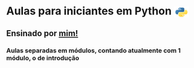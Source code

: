 

<body>

 <h1>Aulas para iniciantes em Python 
 <img align="center" alt="Marco-CSS" height="30" width="40" src="https://raw.githubusercontent.com/devicons/devicon/master/icons/python/python-original.svg">
 </h1>
 <h2>Ensinado por <a href="https://github.com/marcosouzabarreto" target="_blank">mim!</a></h2>
 
 <h3>Aulas separadas em módulos, contando atualmente com 1 módulo, o de introdução</h3>

 
</body>
